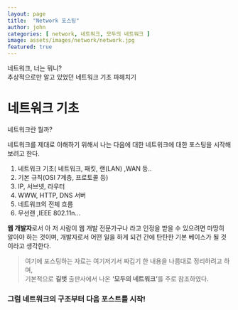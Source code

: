 ```yaml
---
layout: page
title:  "Network 포스팅"
author: john
categories: [ network, 네트워크, 모두의 네트워크 ]
image: assets/images/network/network.jpg
featured: true
---
```

네트워크, 너는 뭐니?<Br>
추상적으로만 알고 있었던 네트워크 기초 파헤치기

# 네트워크 기초

네트워크란 뭘까?

네트워크를 제대로 이해하기 위해서 나는 다음에 대한 네트워크에 대한 포스팅을 시작해보려고 한다.

1. 네트워크 기초( 네트워크, 패킷, 랜(LAN) ,WAN 등..
2. 기본 규칙(OSI 7계층, 프로토콜 등)
3. IP, 서브넷, 라우터
4. WWW, HTTP, DNS 서버
5. 네트워크의 전체 흐름
6. 무선랜 ,IEEE 802.11n...

 **웹 개발자**로서 아 저 사람이 웹 개발 전문가구나 라고 인정을 받을 수 있으려면 마땅히 알아야 하는 것이며, 
개발자로서 어떤 일을 하게 되건 간에 탄탄한 기본 베이스가 될 것이라고 생각한다.

> 여기에 포스팅하는 자료는 여기저기서 짜깁기 한 내용을 나름대로 정리하려고 하며,    
기본적으로 <strong>길벗</strong> 출판사에서 나온 <strong>‘모두의 네트워크’</strong>를 주로 참조하였다.


### 그럼 네트워크의 구조부터 다음 포스트를 시작!